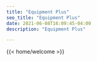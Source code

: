 ```yaml
---
title: "Equipment Plus"
seo_title: "Equipment Plus"
date: 2021-06-08T16:09:45-04:00
description: "Equipment Plus"

---
```


{{< home/welcome >}}